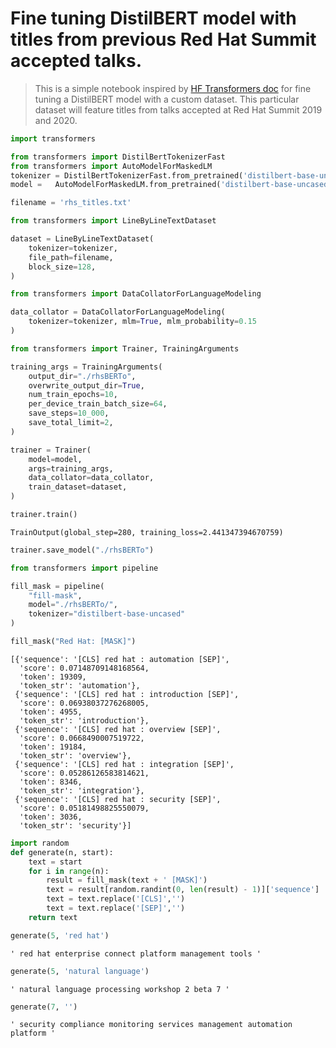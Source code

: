 # Fine tuning DistilBERT model with titles from previous Red Hat Summit accepted talks.
> This is a simple notebook inspired by [HF Transformers doc](https://github.com/huggingface/blog/blob/master/notebooks/01_how_to_train.ipynb) for fine tuning a DistilBERT model with a custom dataset.
> This particular dataset will feature titles from talks accepted at Red Hat Summit 2019 and 2020. 

```python
import transformers
```


```python
from transformers import DistilBertTokenizerFast
from transformers import AutoModelForMaskedLM
tokenizer = DistilBertTokenizerFast.from_pretrained('distilbert-base-uncased')
model =   AutoModelForMaskedLM.from_pretrained('distilbert-base-uncased')
```



    



```python
filename = 'rhs_titles.txt'
```


```python
from transformers import LineByLineTextDataset

dataset = LineByLineTextDataset(
    tokenizer=tokenizer,
    file_path=filename,
    block_size=128,
)

```


```python
from transformers import DataCollatorForLanguageModeling

data_collator = DataCollatorForLanguageModeling(
    tokenizer=tokenizer, mlm=True, mlm_probability=0.15
)
```


```python
from transformers import Trainer, TrainingArguments

training_args = TrainingArguments(
    output_dir="./rhsBERTo",
    overwrite_output_dir=True,
    num_train_epochs=10,
    per_device_train_batch_size=64,
    save_steps=10_000,
    save_total_limit=2,
)

trainer = Trainer(
    model=model,
    args=training_args,
    data_collator=data_collator,
    train_dataset=dataset,
)
```


```python
trainer.train()
```








    TrainOutput(global_step=280, training_loss=2.441347394670759)




```python
trainer.save_model("./rhsBERTo")
```


```python
from transformers import pipeline

fill_mask = pipeline(
    "fill-mask",
    model="./rhsBERTo/",
    tokenizer="distilbert-base-uncased"
)

```


```python
fill_mask("Red Hat: [MASK]")
```




    [{'sequence': '[CLS] red hat : automation [SEP]',
      'score': 0.07148709148168564,
      'token': 19309,
      'token_str': 'automation'},
     {'sequence': '[CLS] red hat : introduction [SEP]',
      'score': 0.06938037276268005,
      'token': 4955,
      'token_str': 'introduction'},
     {'sequence': '[CLS] red hat : overview [SEP]',
      'score': 0.0668490007519722,
      'token': 19184,
      'token_str': 'overview'},
     {'sequence': '[CLS] red hat : integration [SEP]',
      'score': 0.05286126583814621,
      'token': 8346,
      'token_str': 'integration'},
     {'sequence': '[CLS] red hat : security [SEP]',
      'score': 0.05181498825550079,
      'token': 3036,
      'token_str': 'security'}]




```python
import random
def generate(n, start):
    text = start
    for i in range(n):
        result = fill_mask(text + ' [MASK]')
        text = result[random.randint(0, len(result) - 1)]['sequence']
        text = text.replace('[CLS]','')
        text = text.replace('[SEP]','')
    return text
```


```python
generate(5, 'red hat')
```




    ' red hat enterprise connect platform management tools '




```python
generate(5, 'natural language')
```




    ' natural language processing workshop 2 beta 7 '




```python
generate(7, '')
```




    ' security compliance monitoring services management automation platform '

